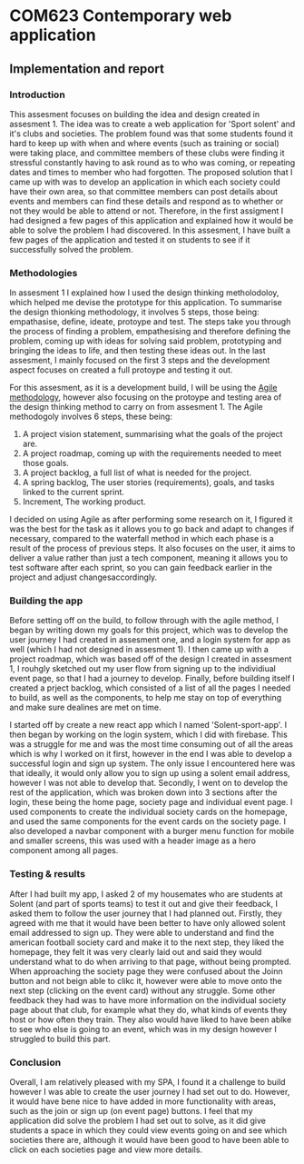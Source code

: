 <h1>COM623 Contemporary web application</h1>

<h2>Implementation and report</h2>

<h3>Introduction</h3>
<p>This assesment focuses on building the idea and design created in assesment 1. The idea was to create a web application for 'Sport solent' and it's clubs and societies. 
The problem found was that some students found it hard to keep up with when and where events (such as training or social) were taking place, and committee members of these
clubs were finding it stressful constantly having to ask round as to who was coming, or repeating dates and times to member who had forgotten. The proposed solution that I
came up with was to develop an application in which each society could have their own area, so that committee members can post details about events and members can find these 
details and respond as to whether or not they would be able to attend or not. Therefore, in the first assigment I had designed a few pages of this application and explained 
how it would be able to solve the problem I had discovered. In this assesment, I have built a few pages of the application and tested it on students to see if it successfully
solved the problem.</p>

<h3>Methodologies</h3>
<p>In assesment 1 I explained how I used the design thinking metholodoloy, which helped me devise the prototype for this application. To summarise the design thionking 
methodology, it involves 5 steps, those being: empathasise, define, ideate, protoype and test. The steps take you through the process of finding a problem, empathesising and 
therefore defining the problem, coming up with ideas for solving said problem, prototyping and bringing the ideas to life, and then testing these ideas out. In the last 
assesment, I mainly focused on the first 3 steps and the development aspect focuses on created a full protoype and testing it out.</p>

<p>For this assesment, as it is a development build, I will be using the <a href="https://zenkit.com/en/blog/agile-methodology-an-overview/#:~:text=Agile%20methodology%20is%20a%20type,functional%20teams%20and%20their%20customers" target="_blank">Agile methodology</a>, however also focusing on the protoype and testing area of the design thinking method 
to carry on from assesment 1. The Agile methodogoly involves 6 steps, these being:
<ol>
<li> A project vision statement, summarising what the goals of the project are.</li>
<li> A project roadmap, coming up with the requirements needed to meet those goals.</li>
<li> A project backlog, a full list of what is needed for the project.</li>
<li> A spring backlog, The user stories (requirements), goals, and tasks linked to the current sprint.</li>
<li> Increment, The working product.</li>
</ol>
I decided on using Agile as after performing some research on it, I figured it was the best for the task as it allows you to go back and adapt to changes if necessary, compared 
to the waterfall method in which each phase is a result of the process of previous steps. It also focuses on the user, it aims to deliver a value rather than just a tech 
component, meaning it allows you to test software after each sprint, so you can gain feedback earlier in the project and adjust changesaccordingly.</p>

<h3>Building the app</h3>
<p>Before setting off on the build, to follow through with the agile method, I began by writing down my goals for this project, which was to develop the user journey I had 
created in assesment one, and a login system for app as well (which I had not designed in assesment 1). I then came up with a project roadmap, which was based off of the design 
I created in assesment 1, I rouhgly sketched out my user flow from signing up to the individiual event page, so that I had a journey to develop. Finally, before building itself 
I created a prject backlog, which consisted of a list of all the pages I needed to build, as well as the components, to help me stay on top of everything and make sure dealines 
are met on time.</p>

<p>I started off by create a new react app which I named 'Solent-sport-app'. I then began by working on the login system, which I did with firebase. This was a struggle for me
and was the most time consuming out of all the areas which is why I worked on it first, however in the end I was able to develop a successful login and sign up system. The only 
issue I encountered here was that ideally, it would only allow you to sign up using a solent email address, however I was not able to develop that. Secondly, I went on to develop the rest of the application, which was broken down into 3 sections after the login, these being the home page, society page and individual event page. I used components to create the individual society cards on the homepage, and used the same components for the event cards on the society page. I also developed a navbar component with a burger
menu function for mobile and smaller screens, this was used with a header image as a hero component among all pages.</p>

<h3>Testing & results</h3>
<p>After I had built my app, I asked 2 of my housemates who are students at Solent (and part of sports teams) to test it out and give their feedback, I asked them to follow the user journey that I had planned out. Firstly, they agreed with me that it would have been better to have only allowed solent email addressed to sign up. They were able to 
understand and find the american football society card and make it to the next step, they liked the homepage, they felt it was very clearly laid out and said they would understand what to do when arriving to that page, without being prompted. When approaching the society page they were confused about the Joinn button and not beign able to clikc it, however were able to move onto the next step (clicking on the event card) without any struggle. Some other feedback they had was to have more information on the individual society page about that club, for example what they do, what kinds of events they host or how often they train. They also would have liked to have been ablke to see who else is going to an event, which was in my design however I struggled to build this part.</p>

<h3>Conclusion</h3>
<p>Overall, I am relatively pleased with my SPA, I found it a challenge to build however I was able to create the user journey I had set out to do. However, it would have bene nice to have added in more functionality with areas, such as the join or sign up (on event page) buttons. I feel that my application did solve the problem I had set out to solve, as it did give students a space in which they could view events going on and see which societies there are, although it would have been good to have been able to click on each societies page and view more details.</p>


